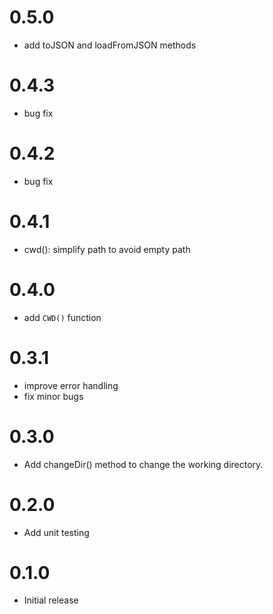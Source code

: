 # 0.5.0
- add toJSON and loadFromJSON methods

# 0.4.3
- bug fix

# 0.4.2
- bug fix

# 0.4.1
- cwd(): simplify path to avoid empty path

# 0.4.0
- add `CWD()` function

# 0.3.1
- improve error handling
- fix minor bugs

# 0.3.0
- Add changeDir() method to change the working directory.

# 0.2.0
- Add unit testing 

# 0.1.0
- Initial release